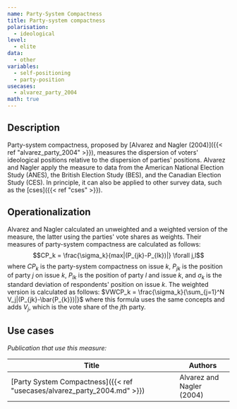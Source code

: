```yaml
---
name: Party-System Compactness
title: Party-system compactness
polarisation:
  - ideological
level:
  - elite
data:
  - other
variables:
  - self-positioning
  - party-position
usecases:
  - alvarez_party_2004
math: true
---
```

## Description
Party-system compactness, proposed by [Alvarez and Nagler (2004)]({{< ref "alvarez_party_2004" >}}), measures the dispersion of voters' ideological positions relative to the dispersion of parties' positions. Alvarez and Nagler apply the measure to data from the American National Election Study (ANES), the British Election Study (BES), and the Canadian Election Study (CES). In principle, it can also be applied to other survey data, such as the [cses]({{< ref "cses" >}}).

## Operationalization
Alvarez and Nagler calculated an unweighted and a weighted version of the measure, the latter using the parties' vote shares as weights. Their measures of party-system compactness are calculated as follows:
$$CP_k = \frac{\sigma_k}{max|(P_{jk}-P_{lk})|} \forall j,l$$
where $CP_k$ is the party-system compactness on issue $k$, $P_{jk}$ is the position of party $j$ on issue $k$, $P_{lk}$ is the position of party $l$ and issue $k$, and $\sigma_k$ is the standard deviation of respondents' position on issue $k$. The weighted version is calculated as follows:
$VWCP_k = \frac{\sigma_k}{\sum_{j=1}^N V_j|(P_{jk}-\bar{P_{k}})|}$
where this formula uses the same concepts and adds $V_j$, which is the vote share of the $j$th party. 

## Use cases
_Publication that use this measure:_

| Title                                                        | Authors                   |
| ------------------------------------------------------------ | ------------------------- |
| [Party System Compactness]({{< ref "usecases/alvarez_party_2004.md" >}}) | Alvarez and Nagler (2004) |

